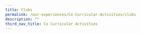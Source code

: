 ```yaml
---
title: Clubs
permalink: /our-experiences/Co-Curricular-Activities/clubs
description: ""
third_nav_title: Co Curricular Activities
---
```

